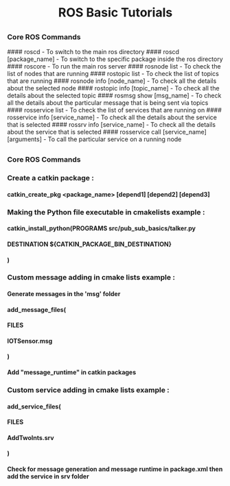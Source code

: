 # <h1 align="center"> ROS Basic Tutorials </h1>
## <h3 align="left" color="red"> Core ROS Commands </h3>
<p color="yellow">
#### roscd - To switch to the main ros directory
#### roscd [package_name] - To switch to the specific package inside the ros directory
#### roscore -  To run the main ros server
#### rosnode list - To check the list of nodes that are running 
#### rostopic list - To check the list of topics that are running 
#### rosnode info [node_name] - To check all the details about the selected node
#### rostopic info [topic_name] - To check all the details about the selected topic
#### rosmsg show [msg_name] - To check all the details about the particular message that is being sent via topics
#### rosservice list - To check the list of services that are running on
#### rosservice info [service_name] - To check all the details about the service that is selected
#### rossrv info [service_name] - To check all the details about the service that is selected
#### rosservice call [service_name] [arguments] - To call the particular service on a running node
</p>

## <h3 align="left" color="red"> Core ROS Commands </h3>
### Create a catkin package :
#### catkin_create_pkg <package_name> [depend1] [depend2] [depend3] 

### Making the Python file executable in cmakelists example :
####   catkin_install_python(PROGRAMS src/pub_sub_basics/talker.py
####    DESTINATION ${CATKIN_PACKAGE_BIN_DESTINATION}
####    )

### Custom message adding in cmake lists example :
####    Generate messages in the 'msg' folder
####    add_message_files(
####    FILES
####    IOTSensor.msg 
####    )

####  Add "message_runtime" in catkin packages
 
### Custom service adding in cmake lists example :
####   add_service_files(
####    FILES
####    AddTwoInts.srv
####  )

#### Check for message generation and message runtime in package.xml then add the service in srv folder 

